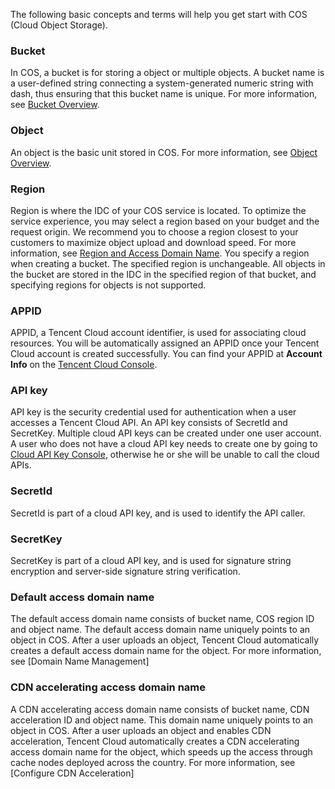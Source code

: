 The following basic concepts and terms will help you get start with COS (Cloud Object Storage).
### Bucket
In COS, a bucket is for storing a object or multiple objects. A bucket name is a user-defined string connecting a system-generated numeric string with dash, thus ensuring that this bucket name is unique. For more information, see [Bucket Overview](https://intl.cloud.tencent.com/document/product/436/13312).
### Object
An object is the basic unit stored in COS. For more information, see [Object Overview](https://intl.cloud.tencent.com/document/product/436/13324).
### Region
Region is where the IDC of your COS service is located. To optimize the service experience, you may select a region based on your budget and the request origin. We recommend you to choose a region closest to your customers to maximize object upload and download speed. For more information, see [Region and Access Domain Name](https://intl.cloud.tencent.com/document/product/436/6224).
You specify a region when creating a bucket. The specified region is unchangeable. All objects in the bucket are stored in the IDC in the specified region of that bucket, and specifying regions for objects is not supported.

### APPID
APPID, a Tencent Cloud account identifier, is used for associating cloud resources. You will be automatically assigned an APPID once your Tencent Cloud account is created successfully. You can find your APPID at **Account Info** on the [Tencent Cloud Console](https://console.cloud.tencent.com/developer).
### API key
API key is the security credential used for authentication when a user accesses a Tencent Cloud API. An API key consists of SecretId and SecretKey. Multiple cloud API keys can be created under one user account. A user who does not have a cloud API key needs to create one by going to [Cloud API Key Console](https://console.cloud.tencent.com/capi), otherwise he or she will be unable to call the cloud APIs.
### SecretId 
SecretId is part of a cloud API key, and is used to identify the API caller.
### SecretKey
SecretKey is part of a cloud API key, and is used for signature string encryption and server-side signature string verification.
### Default access domain name
The default access domain name consists of bucket name, COS region ID and object name. The default access domain name uniquely points to an object in COS. After a user uploads an object, Tencent Cloud automatically creates a default access domain name for the object. For more information, see [Domain Name Management]
### CDN accelerating access domain name
A CDN accelerating access domain name consists of bucket name, CDN acceleration ID and object name. This domain name uniquely points to an object in COS. After a user uploads an object and enables CDN acceleration, Tencent Cloud automatically creates a CDN accelerating access domain name for the object, which speeds up the access through cache nodes deployed across the country. For more information, see [Configure CDN Acceleration]

